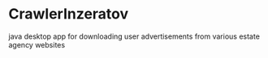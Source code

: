 # CrawlerInzeratov
java desktop app for downloading user advertisements from various estate agency websites
